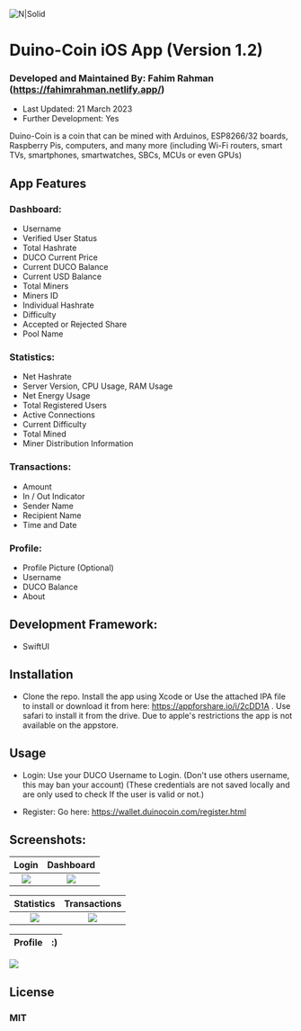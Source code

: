 
![N|Solid](https://github.com/revoxhere/duino-coin/raw/master/Resources/ducobanner.png?raw=true)

# Duino-Coin iOS App (Version 1.2)
### Developed and Maintained By: Fahim Rahman (https://fahimrahman.netlify.app/)
- Last Updated: 21 March 2023
- Further Development: Yes

Duino-Coin is a coin that can be mined with Arduinos, ESP8266/32 boards, Raspberry Pis, computers, and many more (including Wi-Fi routers, smart TVs, smartphones, smartwatches, SBCs, MCUs or even GPUs)


## App Features

### Dashboard: 
  * Username
  * Verified User Status
  * Total Hashrate
  * DUCO Current Price
  * Current DUCO Balance
  * Current USD Balance
  * Total Miners
  * Miners ID
  * Individual Hashrate
  * Difficulty
  * Accepted or Rejected Share
  * Pool Name

### Statistics:
 * Net Hashrate
 * Server Version, CPU Usage, RAM Usage
 * Net Energy Usage
 * Total Registered Users
 * Active Connections
 * Current Difficulty
 * Total Mined
 * Miner Distribution Information

### Transactions:
 * Amount
 * In / Out Indicator
 * Sender Name
 * Recipient Name
 * Time and Date

### Profile: 
 * Profile Picture (Optional)
 * Username
 * DUCO Balance
 * About

## Development Framework:
- SwiftUI

## Installation
- Clone the repo. Install the app using Xcode or Use the attached IPA file to install or download it from here: https://appforshare.io/i/2cDD1A . Use safari to install it from the drive. Due to apple's restrictions the app is not available on the appstore.

## Usage
- Login:
  Use your DUCO Username to Login. (Don't use others username, this may ban your account)
  (These credentials are not saved locally and are only used to check If the user is valid or not.)

- Register:
  Go here: https://wallet.duinocoin.com/register.html

## Screenshots:
Login | Dashboard
:-------------------------:|:-------------------------:
![](https://i.postimg.cc/YSqBYgmM/1.png)  |  ![](https://i.postimg.cc/L5Pc23GB/2.png)

Statistics | Transactions
:-------------------------:|:-------------------------:
![](https://i.postimg.cc/RFykkDpZ/3.png)  |  ![](https://i.postimg.cc/ZRWkDScQ/4.png)

Profile | :)
:-------------------------:|:-------------------------:
![](https://i.postimg.cc/zftZjBnW/5.png)


## License
### MIT
